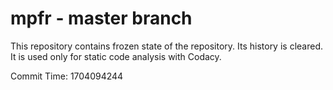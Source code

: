 # mpfr - master branch

This repository contains frozen state of the repository.
Its history is cleared. It is used only for static code
analysis with Codacy.

Commit Time: 1704094244